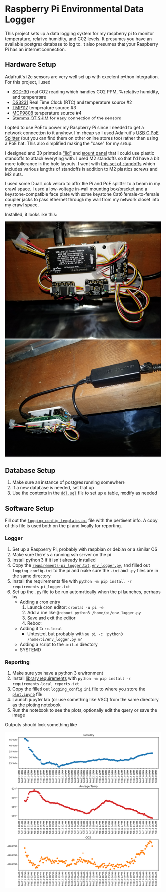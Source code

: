 # Raspberry Pi Environmental Data Logger

This project sets up a data logging system for my raspberry pi to monitor
temperature, relative humidity, and CO2 levels.  It presumes you have an
available postgres database to log to.  It also presumes that your Raspberry Pi
has an internet connection.

## Hardware Setup

Adafruit's i2c sensors are very well set up with excelent python integration.
For this project, I used

* [SCD-30](https://www.adafruit.com/product/4867) real CO2 reading which
handles CO2 PPM, % relative humidity, and temperature
* [DS3231](https://www.adafruit.com/product/5188) Real Time Clock (RTC) and
temperature source #2
* [TMP117](https://www.adafruit.com/product/4821) temperature source #3
* [MCP9808](https://www.adafruit.com/product/5027) temperature source #4
* [Stemma QT SHIM](https://www.adafruit.com/product/4463) for easy connection
of the sensors

I opted to use PoE to power my Raspberry Pi since I needed to get a network
connection to it anyhow.  I'm cheap so I used Adafruit's
[USB C PoE Splitter](https://www.adafruit.com/product/4552) (but you can find
them on other online stores too) rather than using a PoE hat.  This also
simplified making the "case" for my setup.

I designed and 3D printed a ["lid"](./Case/Lid.stl) and
[mount panel](Case/Mount.stl) that I could use plastic standoffs to attach
everyting with.  I used M2 standoffs so that I'd have a bit more tollerance
in the hole layouts.  I went with
[this set of standoffs](https://www.amazon.com/gp/product/B01DMJVQVC/) which
includes various lengths of standoffs in addition to M2 plastics screws and M2
nuts.

I used some Dual Lock velcro to affix the Pi and PoE splitter to a beam in my
crawl space.  I used a low-voltage in-wall mounting box/bracket and a
keystone-compatible face plate with some keystone Cat6 female-to-female coupler
jacks to pass ethernet through my wall from my network closet into my crawl
space.

Installed, it looks like this:

![img](./Case/installed_bottom.jpg "Photo of Raspberry Pi installed in crawl space, from the bottom")
![img](./Case/installed_side.jpg "Photo of Raspberry Pi installed in crawl space, from the side")

## Database Setup

1. Make sure an instance of postgres running somewhere
2. If a new database is needed, set that up
3. Use the contents in the [`ddl.sql`][ddl] file to set up a table,
modify as needed

[ddl]: ./ddl.sql

## Software Setup

Fill out the [`logging_config_template.ini`][template] file with the pertinent
info.  A copy of this file is used both on the pi and locally for reporting.

[template]: ./logging_config_template.ini

### Logger

1. Set up a Raspberry Pi, probably with raspbian or debian or a similar OS
2. Make sure there's a running ssh server on the pi
3. Install python 3 if it isn't already installed
4. Copy the [`requirements-pi_logger.txt`][req_pi], [`env_logger.py`][script],
and filled out `logging_config.ini` to the pi and make sure the `.ini` and
`.py` files are in the same directory
5. Install the requirements file with
`python -m pip install -r requirements-pi_logger.txt`
6. Set up the `.py` file to be run automatically when the pi launches, perhaps
by
    * Adding a cron entry
      1. Launch cron editor: `crontab -u pi -e`
      2. Add a line like `@reboot python3 /home/pi/env_logger.py`
      3. Save and exit the editor
      4. Reboot
    * Adding it to `rc.local`
      * Untested, but probably with
`su pi -c 'python3 /home/pi/env_logger.py &'`
    * Adding a script to the `init.d` directory
    * SYSTEMD

[req_pi]: ./RPi_Logger/requirements-pi_logger.txt
[script]: ./RPi_Logger/env_logger.py

### Reporting

1. Make sure you have a python 3 environment
2. Install [library requirements][req_rept] with
`python -m pip install -r requirements-local_reports.txt`
3. Copy the filled out `logging_config.ini` file to where you store the
[`plot.ipynb`][plot] file
4. Launch jupyter lab (or use something like VSC) from the same directory as
the ploting notebook
6. Run the notebook to see the plots, optionally edit the query or save the
image

Outputs should look something like

![img](./Reporting/env_log_plot.png "Demo output figure from reporting notebook")


[req_rept]: ./Reporting/requirements-local_reports.txt
[plot]: ./Reporting/plot.ipynb